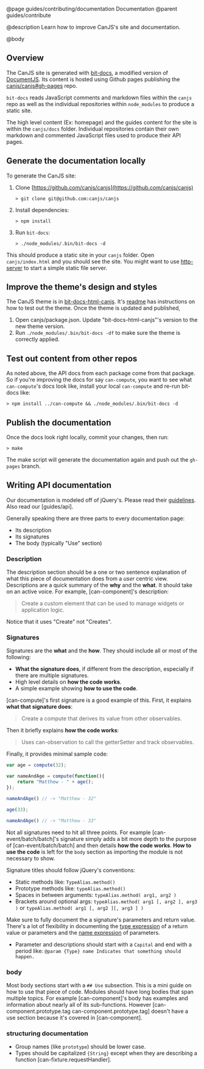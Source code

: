 @page guides/contributing/documentation Documentation
@parent guides/contribute

@description Learn how to improve CanJS's site and documentation.

@body

## Overview

The CanJS site is generated with [bit-docs](https://github.com/bit-docs/bit-docs),
a modified version of [DocumentJS](http://documentjs.com).  Its
content is hosted using Github pages publishing the [canjs/canjs#gh-pages](https://github.com/canjs/canjs/tree/gh-pages) repo.

`bit-docs` reads JavaScript comments and markdown files within the `canjs` repo as well as
the individual repositories within `node_modules` to produce a static site.

The high level content (Ex: homepage) and the guides content for the site is within the
`canjs/docs` folder.  Individual repositories contain their own markdown and commented
JavaScript files used to produce their API pages.

## Generate the documentation locally

To generate the CanJS site:

1. Clone [https://github.com/canjs/canjs](https://github.com/canjs/canjs)

   ```
   > git clone git@github.com:canjs/canjs
   ```

2. Install dependencies:

   ```
   > npm install
   ```

3. Run `bit-docs`:

   ```
   > ./node_modules/.bin/bit-docs -d
   ```

This should produce a static site in your `canjs` folder.  Open `canjs/index.html`
and you should see the site.  You might want to use [http-server](https://www.npmjs.com/package/http-server) to start
a simple static file server.

## Improve the theme's design and styles

The CanJS theme is in
[bit-docs-html-canjs](https://github.com/canjs/bit-docs-html-canjs). It's
[readme](https://github.com/canjs/bit-docs-html-canjs/blob/master/readme.md)
has instructions on how to test out the theme.  Once the theme is updated and published,

1. Open canjs/package.json. Update "bit-docs-html-canjs"'s version to the new theme version.
2. Run `./node_modules/.bin/bit-docs -df` to make sure the theme is correctly applied.

## Test out content from other repos

As noted above, the API docs from each package come from that package.  So if you're
improving the docs for say `can-compute`, you want to see what `can-compute`'s docs look like,
install your local `can-compute` and re-run bit-docs like:

```
> npm install ../can-compute && ./node_modules/.bin/bit-docs -d
```


## Publish the documentation

Once the docs look right locally, commit your changes, then run:

```
> make
```

The make script will generate the documentation again and push out the `gh-pages` branch.


## Writing API documentation

Our documentation is modeled off of jQuery's.  Please read
their [guidelines](https://github.com/jquery/api.jquery.com/blob/master/README.md). Also read our
[guides/api].

Generally speaking there are three parts to every documentation page:

 - Its description
 - Its signatures
 - The body (typically "Use" section)

### Description

The description section should be a one or two sentence explanation of what this
piece of documentation does from a _user_ centric view.  Descriptions are a quick summary
of the __why__ and the __what__. It should take on an
active voice.  For example, [can-component]'s description:

> Create a custom element that can be used to manage widgets or application logic.

Notice that it uses "Create" not "Creates".

### Signatures

Signatures are the __what__ and the __how__.  They should include all or most of the following:

 - __What the signature does__, if different from the description, especially if there are
   multiple signatures.
 - High level details on __how the code works__.
 - A simple example showing __how to use the code__.

[can-compute]'s first signature is a good example of this. First, it explains
__what that signature does__:

> Create a compute that derives its value from other observables.

Then it briefly explains __how the code works__:

> Uses can-observation to call the getterSetter and track observables.

Finally, it provides minimal sample code:

```js
var age = compute(32);

var nameAndAge = compute(function(){
    return "Matthew - " + age();
});

nameAndAge() // -> "Matthew - 32"

age(33);

nameAndAge() // -> "Matthew - 33"
```

Not all signatures need to hit all three points.  For example [can-event/batch/batch]'s
signature simply adds a bit more depth to the purpose of [can-event/batch/batch]
and then details __how the code works__.  __How to use the code__ is
left for the `body` section as importing the module is not necessary to show.



Signature titles should follow jQuery's conventions:

 - Static methods like: `TypeAlias.method()`
 - Prototype methods like: `typeAlias.method()`
 - Spaces in between arguments: `typeAlias.method( arg1, arg2 )`
 - Brackets around optional args: `typeAlias.method( arg1 [, arg2 ], arg3 )` or
   `typeAlias.method( arg1 [, arg2 ][, arg3 ] )`

Make sure to fully document the a signature's parameters and return
value.  There's a lot of flexibility in documenting the [type expression](http://documentjs.com/docs/documentjs.typeExpression.html) of
a return value or parameters and the [name expression](http://documentjs.com/docs/documentjs.nameExpression.html) of
parameters.

 - Parameter and descriptions should start with a `Capital` and end with a period like:
   `@param {Type} name Indicates that something should happen.`



### body

Most body sections start with a `## Use` subsection.  This is a mini guide on
how to use that piece of code.  Modules should have long bodies that span
multiple topics.  For example [can-component]'s body has examples and
information about nearly all of its sub-functions.  However
[can-component.prototype.tag can-component.prototype.tag] doesn't have a
use section because it's covered in [can-component].


### structuring documentation

- Group names (like `prototype`) should be lower case.
- Types should be capitalized `{String}` except when they are describing a function [can-fixture.requestHandler].
